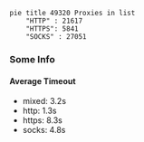 
```mermaid
pie title 49320 Proxies in list
    "HTTP" : 21617
    "HTTPS": 5841
    "SOCKS" : 27051
```

### Some Info
#### Average Timeout

- mixed: 3.2s
- http: 1.3s
- https: 8.3s
- socks: 4.8s